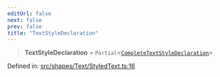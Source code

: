```yaml
---
editUrl: false
next: false
prev: false
title: "TextStyleDeclaration"
---
```


> **TextStyleDeclaration** = `Partial`\<[`CompleteTextStyleDeclaration`](/api/type-aliases/completetextstyledeclaration/)\>

Defined in: [src/shapes/Text/StyledText.ts:16](https://github.com/fabricjs/fabric.js/blob/b4f67b1cfd353d0e2763b168e07bce6b67895452/src/shapes/Text/StyledText.ts#L16)

